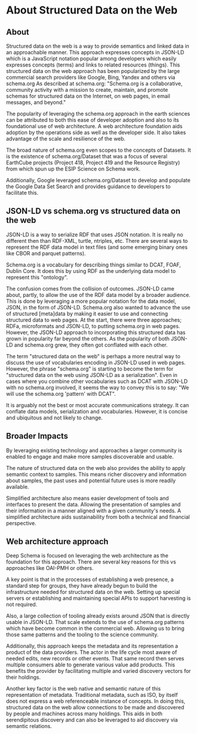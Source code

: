 # About Structured Data on the Web

## About

Structured data on the web is a way to provide semantics and linked data in an approachable manner.  This approach expresses concepts in JSON-LD which is a JavaScript notation popular among developers which easily expresses  concepts (terms) and links to related resources (things).   This structured data on the web approach has been popularized by the large commercial search providers like Google, Bing, Yandex and others via schema.org  As described at schema.org: "Schema.org is a collaborative, community activity with a mission to create, maintain, and promote schemas for structured data on the Internet, on web pages, in email messages, and beyond."

The popularity of leveraging the schema.org approach in the earth sciences can be attributed to both this ease of developer adoption and also to its foundational use of web architecture. A web architecture foundation aids adoption by the operations side as well as the developer side.  It also takes advantage of the scale and resilience of the web.  

The broad nature of schema.org even scopes to the concepts of Datasets.  It is the existence of schema.org/Dataset that was a focus of several EarthCube projects (Project 418, Project 419 and the Resource Registry) from which spun up the ESIP Science on Schema work.  

Additionally, Google leveraged schema.org/Dataset to develop and populate the Google Data Set Search and provides guidance to developers to facilitate this.  

## JSON-LD vs schema.org vs structured data on the web

JSON-LD is a way to serialize RDF that uses JSON notation.  It is really no different then than RDF-XML, turtle, ntriples, etc.  There are several ways to represent the RDF data model in text files (and some emerging binary ones like CBOR and parquet patterns).

Schema.org is a vocabulary for describing things similar to DCAT, FOAF, Dublin Core.  It does this by using RDF as the underlying data model to represent this "ontology".

The confusion comes from the collision of outcomes.  JSON-LD came about, partly, to allow the use of the RDF data model by a broader audience.  This is done by leveraging a more popular notation for the data model, JSON, in the form of JSON-LD.  Schema.org also wanted to advance the use of structured [meta]data by making it easier to use and connecting structured data to web pages.  At the start, there were three approaches; RDFa, microformats and JSON-LD, to putting schema.org in web pages.  However, the JSON-LD approach to incorporating this structured
data has grown in popularity far beyond the others. As the popularity of both JSON-LD and schema.org grew,  they often got conflated with each other.

The term  "structured data on the web" is perhaps a more neutral way to discuss
the use of vocabularies encoding in JSON-LD used in web pages.  However,  the phrase "schema.org" is starting to become the term for "structured data on the web using JSON-LD as a serialization".    Even in cases where you combine other
vocabularies such as DCAT with JSON-LD with no schema.org involved, it seems the way to convey this is to say: "We will use the schema.org 'pattern' with DCAT".

It is arguably not the best or most accurate communications strategy.  It 
can conflate data models, serialization and vocabularies.  However, it is 
concise and ubiquitous and not likely to change.

## Broader Impacts

By leveraging existing technology and approaches a larger community is enabled to engage and make more samples discoverable and usable.

The nature of structured data on the web also provides the ability to apply semantic context to samples.  This means richer discovery and information about samples, the past uses and potential future uses is more readily available.

Simplified architecture also means easier development of tools and interfaces to present the data.  Allowing the presentation of samples and their information in a manner aligned with a given community's needs.    A simplified architecture aids sustainability from both a technical and financial perspective.  

## Web architecture approach

Deep Schema is focused on leveraging the web architecture as the foundation for this approach.  There are several key reasons for this vs approaches like OAI-PMH or others.

A key point is that in the processes of establishing a web presence, a standard step for groups, they have already begun to build the infrastructure needed for structured data on the web.  Setting up special servers or establishing and maintaining special APIs to support harvesting is not required.  

Also, a large collection of tooling already exists around JSON that is directly usable in JSON-LD.  That scale extends to the use of schema.org patterns which have become common in the commercial web.  Allowing us to bring those same patterns and the tooling to the science community.

Additionally, this approach keeps the metadata and its representation a product of the data providers.  The actor in the life cycle most aware of needed edits, new records or other events.  That same record then serves multiple consumers able to generate various value add products.  This benefits the provider by facilitating multiple and varied discovery vectors for their holdings.  

Another key factor is the web native and semantic nature of this representation of metadata.  Traditional metadata, such as ISO, by itself does not express a web referenceable instance of concepts.  In doing this, structured data on the web allow connections to be made and discovered by people and machines across many holdings.  This aids in both serendipitous discovery and can also be leveraged to aid discovery via semantic relations.
